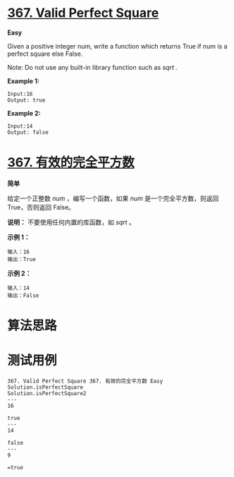 # [367. Valid Perfect Square][enTitle]

**Easy**

Given a positive integer num, write a function which returns True if num is a perfect square else False.

Note: Do not use any built-in library function such as  *sqrt* .

**Example 1:** 


```
Input:16
Output: true
```


**Example 2:** 

```
Input:14
Output: false
```






# [367. 有效的完全平方数][cnTitle]

**简单**

给定一个正整数  *num* ，编写一个函数，如果  *num*  是一个完全平方数，则返回 True，否则返回 False。

**说明：** 不要使用任何内置的库函数，如  *sqrt* 。

**示例 1：** 

```
输入：16
输出：True
```

**示例 2：** 

```
输入：14
输出：False

```




# 算法思路

# 测试用例
```
367. Valid Perfect Square 367. 有效的完全平方数 Easy
Solution.isPerfectSquare
Solution.isPerfectSquare2
---
16

true
---
14

false
---
9

=true
```

[enTitle]: https://leetcode.com/problems/valid-perfect-square/
[cnTitle]: https://leetcode-cn.com/problems/valid-perfect-square/
